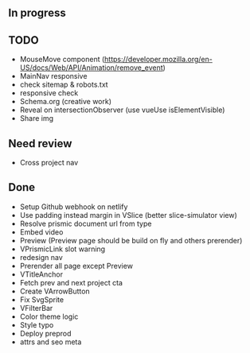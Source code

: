## In progress

## TODO
- MouseMove component (https://developer.mozilla.org/en-US/docs/Web/API/Animation/remove_event)
- MainNav responsive
- check sitemap & robots.txt
- responsive check
- Schema.org (creative work)
- Reveal on intersectionObserver (use vueUse isElementVisible)
- Share img

## Need review
- Cross project nav

## Done
- Setup Github webhook on netlify
- Use padding instead margin in VSlice (better slice-simulator view)
- Resolve prismic document url from type
- Embed video
- Preview (Preview page should be build on fly and others prerender)
- VPrismicLink slot warning
- redesign nav
- Prerender all page except Preview
- VTitleAnchor
- Fetch prev and next project cta
- Create VArrowButton
- Fix SvgSprite
- VFilterBar
- Color theme logic
- Style typo
- Deploy preprod
- attrs and seo meta 
